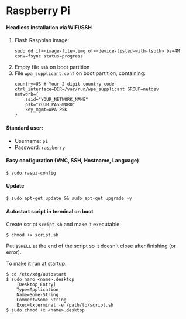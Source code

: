 # Raspberry Pi

#### Headless installation via WiFi/SSH

1. Flash Raspbian image:
   ```
   sudo dd if=<image-file>.img of=<device-listed-with-lsblk> bs=4M conv=fsync status=progress
   ```
2. Empty file `ssh` on boot partition
3. File `wpa_supplicant.conf` on boot partition, containing:
   ```
   country=US # Your 2-digit country code
   ctrl_interface=DIR=/var/run/wpa_supplicant GROUP=netdev
   network={
       ssid="YOUR_NETWORK_NAME"
       psk="YOUR_PASSWORD"
       key_mgmt=WPA-PSK
   }
   ```

#### Standard user:

- Username: `pi`
- Password: `raspberry`

#### Easy configuration (VNC, SSH, Hostname, Language)

```$ sudo raspi-config```

#### Update

```$ sudo apt-get update && sudo apt-get upgrade -y```

#### Autostart script in terminal on boot

Create script `script.sh` and make it executable:

```$ chmod +x script.sh```

Put `$SHELL` at the end of the script so it doesn't close after finishing (or error).

To make it run at startup:

```
$ cd /etc/xdg/autostart
$ sudo nano <name>.desktop
    [Desktop Entry]
    Type=Application
    Name=Some-String
    Comment=Some String
    Exec=lxterminal -e /path/to/script.sh
$ sudo chmod +x <name>.desktop
```
